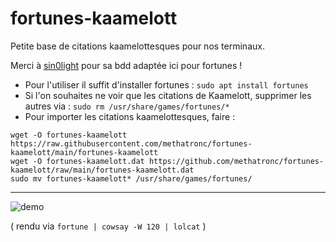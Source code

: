 # fortunes-kaamelott
Petite base de citations kaamelottesques pour nos terminaux.

Merci à [sin0light](https://github.com/sin0light/api-kaamelott) pour sa bdd adaptée ici pour fortunes !

* Pour l'utiliser il suffit d'installer fortunes :
`sudo apt install fortunes`
* Si l'on souhaites ne voir que les citations de Kaamelott, supprimer les autres via :
`sudo rm /usr/share/games/fortunes/*`
* Pour importer les citations kaamelottesques, faire :
```
wget -O fortunes-kaamelott https://raw.githubusercontent.com/methatronc/fortunes-kaamelott/main/fortunes-kaamelott
wget -O fortunes-kaamelott.dat https://github.com/methatronc/fortunes-kaamelott/raw/main/fortunes-kaamelott.dat
sudo mv fortunes-kaamelott* /usr/share/games/fortunes/
```
---
![demo](https://user-images.githubusercontent.com/58328740/203331622-1d56e32b-1279-4fd3-9d55-77abc1926249.png)

( rendu via `fortune | cowsay -W 120 | lolcat` )
